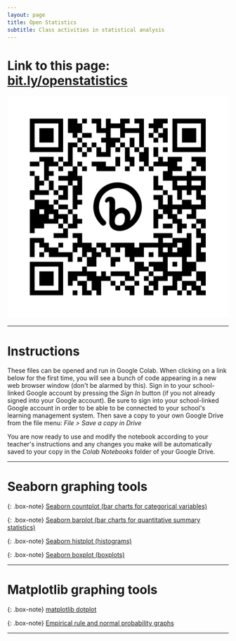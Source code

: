 ```yaml
---
layout: page
title: Open Statistics
subtitle: Class activities in statistical analysis
---
```


# Link to this page: [bit.ly/openstatistics](https://shandran.github.io/openstatistics/)
![Link to this page](assets/img/bit.ly_openstatistics.png)

---

# Instructions
These files can be opened and run in Google Colab. When clicking on a link below for the first time, you will see a bunch of code appearing in a new web browser window (don't be alarmed by this). Sign in to your school-linked Google account by pressing the *Sign In* button (if you not already signed into your Google account). Be sure to sign into your school-linked Google account in order to be able to be connected to your school's learning management system. Then save a copy to your own Google Drive from the file menu: *File > Save a copy in Drive*  

You are now ready to use and modify the notebook according to your teacher's instructions and any changes you make will be automatically saved to your copy in the *Colab Notebooks* folder of your Google Drive. 

---

# Seaborn graphing tools

{: .box-note}
[Seaborn countplot (bar charts for categorical variables)](https://colab.research.google.com/drive/1COCDAWNied3nerrtST8hDgUNBahOfd5n?usp=sharing)

{: .box-note}
[Seaborn barplot (bar charts for quantitative summary statistics)](https://colab.research.google.com/drive/1mSnn4irRykeec9OHSy1pnEjZr8BCkrT_?usp=sharing)

{: .box-note}
[Seaborn histplot (histograms)](https://colab.research.google.com/drive/1Av2wAECPZtGYZCTQmRLVhjBKxpgmvgIZ?usp=sharing)

{: .box-note}
[Seaborn boxplot (boxplots)](https://colab.research.google.com/drive/1f1XD45gA0wYUsqysBefHpwiSQtYJ5HUe?usp=sharing)

---

# Matplotlib graphing tools

{: .box-note}
[matplotlib dotplot](https://colab.research.google.com/drive/1ookiv8pqsS3uOKYsrZR7P9pCMbSkB2lt?usp=sharing)

{: .box-note}
[Empirical rule and normal probability graphs](https://colab.research.google.com/drive/1LyKvYzy0rwD1l5SNA-jRkBrtI2WXTGBV?usp=sharing)

---

